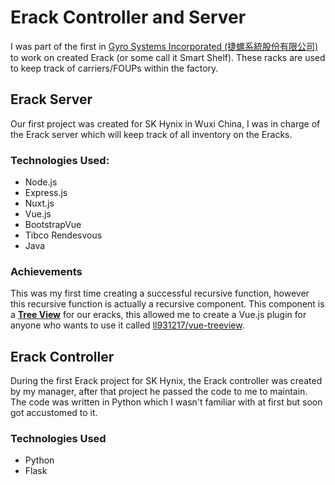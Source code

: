# Erack Controller and Server

I was part of the first in [Gyro Systems Incorporated (捷螺系統股份有限公司)](https://www.gyro.com.tw) to work on created Erack (or some call it Smart Shelf). These racks are used to keep track of carriers/FOUPs within the factory. 

## Erack Server

Our first project was created for SK Hynix in Wuxi China, I was in charge of the Erack server which will keep track of all inventory on the Eracks.

### Technologies Used:

* Node.js
* Express.js
* Nuxt.js
* Vue.js
* BootstrapVue
* Tibco Rendesvous
* Java

### Achievements

This was my first time creating a successful recursive function, however this recursive function is actually a recursive component. This component is a [**Tree View**](https://github.com/ll931217/vue-treeview) for our eracks, this allowed me to create a Vue.js plugin for anyone who wants to use it called [ll931217/vue-treeview](https://github.com/ll931217/vue-treeview).

## Erack Controller

During the first Erack project for SK Hynix, the Erack controller was created by my manager, after that project he passed the code to me to maintain. The code was written in Python which I wasn't familiar with at first but soon got accustomed to it.

### Technologies Used

* Python
* Flask